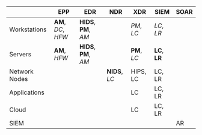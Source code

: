 
|               | EPP                 | EDR                    | NDR            | XDR          | SIEM             | SOAR |
| ---           | ---                 | ---                    | ---            | ---          | ---              | ---  |
| Workstations  | **AM**, *DC*, *HFW* | **HIDS**, **PM**, *AM* |                | *PM*, *LC*   | *LC*, *LR*       |      |
| Servers       | **AM**, *HFW*       | **HIDS**, **PM**, *AM* |                | **PM**, *LC* | **LC**, **LR**   |      |
| Network Nodes |                     |                        | **NIDS**, *LC* |  HIPS, LC     | LC, LR   |      |
| Applications  |                     |          |          |  LC         | LC, LR   |      |
| Cloud         |                     |          |          |  LC         | LC, LR   |      |
| SIEM          |                     |          |          |             |          | AR   |
